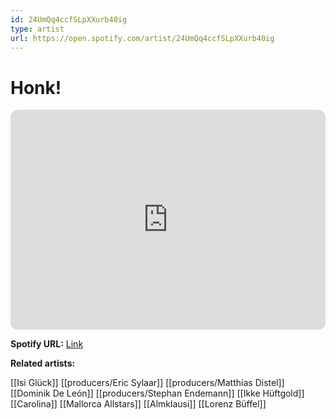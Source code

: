 ```yaml
---
id: 24UmQq4ccfSLpXXurb40ig
type: artist
url: https://open.spotify.com/artist/24UmQq4ccfSLpXXurb40ig
---
```

# Honk!

<iframe style="border-radius:12px" src="https://open.spotify.com/embed/artist/24UmQq4ccfSLpXXurb40ig" width="100%" height="352" frameBorder="0" allowfullscreen="" allow="autoplay; clipboard-write; encrypted-media; fullscreen; picture-in-picture" loading="lazy"></iframe>

**Spotify URL:** [Link](https://open.spotify.com/artist/24UmQq4ccfSLpXXurb40ig)

**Related artists:**

[[Isi Glück]]
[[producers/Eric Sylaar]]
[[producers/Matthias Distel]]
[[Dominik De León]]
[[producers/Stephan Endemann]]
[[Ikke Hüftgold]]
[[Carolina]]
[[Mallorca Allstars]]
[[Almklausi]]
[[Lorenz Büffel]]

